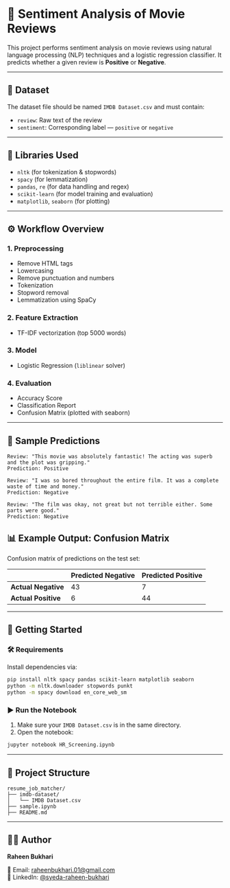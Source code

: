 # 🎯 Sentiment Analysis of Movie Reviews

This project performs sentiment analysis on movie reviews using natural language processing (NLP) techniques and a logistic regression classifier. It predicts whether a given review is **Positive** or **Negative**.

---

## 📁 Dataset

The dataset file should be named `IMDB Dataset.csv` and must contain:

- `review`: Raw text of the review  
- `sentiment`: Corresponding label — `positive` or `negative`

---

## 🧰 Libraries Used

- `nltk` (for tokenization & stopwords)  
- `spacy` (for lemmatization)  
- `pandas`, `re` (for data handling and regex)  
- `scikit-learn` (for model training and evaluation)  
- `matplotlib`, `seaborn` (for plotting)

---

## ⚙️ Workflow Overview

### 1. Preprocessing
- Remove HTML tags  
- Lowercasing  
- Remove punctuation and numbers  
- Tokenization  
- Stopword removal  
- Lemmatization using SpaCy

### 2. Feature Extraction
- TF-IDF vectorization (top 5000 words)

### 3. Model
- Logistic Regression (`liblinear` solver)

### 4. Evaluation
- Accuracy Score  
- Classification Report  
- Confusion Matrix (plotted with seaborn)

---

## 🧪 Sample Predictions

```text
Review: "This movie was absolutely fantastic! The acting was superb and the plot was gripping."
Prediction: Positive

Review: "I was so bored throughout the entire film. It was a complete waste of time and money."
Prediction: Negative

Review: "The film was okay, not great but not terrible either. Some parts were good."
Prediction: Negative
````

## 📊 Example Output: Confusion Matrix

Confusion matrix of predictions on the test set:

|                     | Predicted Negative | Predicted Positive |
| ------------------- | ------------------ | ------------------ |
| **Actual Negative** | 43                 | 7                  |
| **Actual Positive** | 6                  | 44                 |

---

## 🏁 Getting Started

### 🛠️ Requirements

Install dependencies via:

```bash
pip install nltk spacy pandas scikit-learn matplotlib seaborn
python -m nltk.downloader stopwords punkt
python -m spacy download en_core_web_sm
```

### ▶️ Run the Notebook

1. Make sure your `IMDB Dataset.csv` is in the same directory.
2. Open the notebook:

```bash
jupyter notebook HR_Screening.ipynb
```

---
## 📂 Project Structure

```text
resume_job_matcher/
├── imdb-dataset/
│   └── IMDB Dataset.csv
├── sample.ipynb
├── README.md
```

---

## 🙋‍♂️ Author

**Raheen Bukhari**

📧 Email: [raheenbukhari.01@gmail.com](mailto:raheenbukhari.01@gmail.com)  
🔗 LinkedIn: [@syeda-raheen-bukhari](https://www.linkedin.com/in/syeda-raheen-bukhari-5366aa2b2/)

